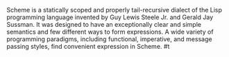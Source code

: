 Scheme is a statically scoped and properly tail-recursive dialect of the Lisp programming language invented by Guy Lewis Steele Jr. and Gerald Jay Sussman.
It was designed to have an exceptionally clear and simple semantics and few different ways to form expressions.
A wide variety of programming paradigms, including functional, imperative, and message passing styles, find convenient expression in Scheme.
#t

